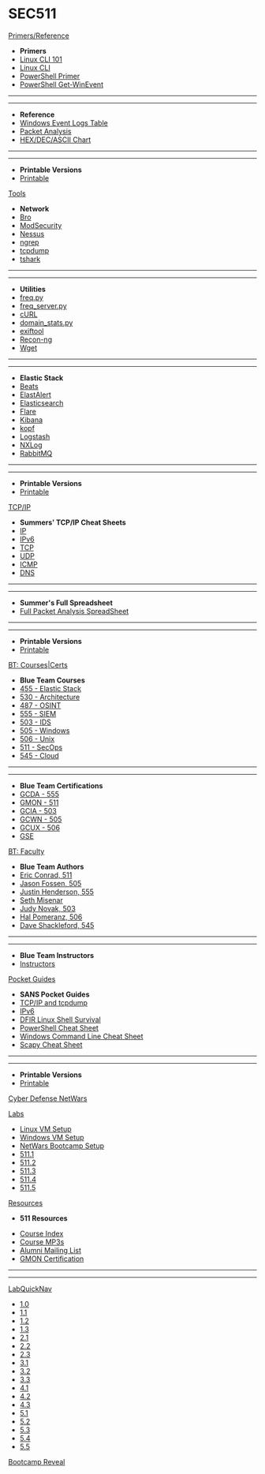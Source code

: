 SEC511
======


[Primers/Reference]()

- **Primers**
-	[Linux CLI 101](Tools/LinuxCLI101.md)
-	[Linux CLI](Tools/LinuxCLI.md)
-   [PowerShell Primer](Tools/PowerShell.md)
-	[PowerShell Get-WinEvent](Tools/Get-WinEvent.md)
-   ----
-   ----
- **Reference**
-	[Windows Event Logs Table](Tools/WindowsEventLogsTable.md)
-   [Packet Analysis](Packets.md)
- <a href='Tools/tcpip/ascii.html' target='_blank'>HEX/DEC/ASCII Chart</a>
-   ----
-   ----
- **Printable Versions**
- [Printable](Printables.md)


[Tools]()

- **Network**
- [Bro](Tools/Bro.md)
- [ModSecurity](Tools/ModSecurity.md)
- [Nessus](Tools/Nessus.md)
- [ngrep](Tools/ngrep.md)
- [tcpdump](Tools/tcpdump.md)
- [tshark](Tools/tshark.md)
-   ----
-   ----
- **Utilities**
- [freq.py](Tools/freq.py.md)
- [freq_server.py](Tools/freq_server.py.md)
- [cURL](Tools/curl.md)
- [domain_stats.py](Tools/domain_stats.py)
- [exiftool](Tools/exiftool)
- [Recon-ng](Tools/Recon-ng.md)
- [Wget](Tools/Wget.md)
-   ----
-   ----
- **Elastic Stack**
- [Beats](Tools/beats.md)
- [ElastAlert](Tools/ElastAlert.md)
- [Elasticsearch](Tools/Elasticsearch.md)
- [Flare](Tools/Flare.md)
- [Kibana](Tools/Kibana.md)
- [kopf](Tools/kopf.md)
- [Logstash](Tools/Logstash.md)
- [NXLog](Tools/NXLog.md)
- [RabbitMQ](Tools/RabbitMQ.md)
-   ----
-   ----
- **Printable Versions**
- [Printable](Printables.md)

[TCP/IP]()

- **Summers' TCP/IP Cheat Sheets**
- <a href='Tools/tcpip/ip.html' target='_blank'>IP</a>
- <a href='Tools/tcpip/ipv6.html' target='_blank'>IPv6</a>
- <a href='Tools/tcpip/tcp.html' target='_blank'>TCP</a>
- <a href='Tools/tcpip/udp.html' target='_blank'>UDP</a>
- <a href='Tools/tcpip/icmp.html' target='_blank'>ICMP</a>
- <a href='Tools/tcpip/dns.html' target='_blank'>DNS</a>
-   ----
-   ----
- **Summer's Full Spreadsheet**
-   [Full Packet Analysis SpreadSheet](Packets.md)
-   ----
-   ----
- **Printable Versions**
- [Printable](Printables.md)

[BT: Courses|Certs]()

- **Blue Team Courses**
- <a href='https://www.sans.org/sec455' target='_blank'>455 - Elastic Stack</a>
- <a href='https://www.sans.org/sec530' target='_blank'>530 - Architecture</a>
- <a href='https://www.sans.org/sec487' target='_blank'>487 - OSINT</a>
- <a href='https://www.sans.org/sec555' target='_blank'>555 - SIEM</a>
- <a href='https://www.sans.org/sec503' target='_blank'>503 - IDS</a>
- <a href='https://www.sans.org/sec505' target='_blank'>505 - Windows</a>
- <a href='https://www.sans.org/sec506' target='_blank'>506 - Unix</a>
- <a href='https://www.sans.org/sec511' target='_blank'>511 - SecOps</a>
- <a href='https://www.sans.org/sec545' target='_blank'>545 - Cloud</a>
-   ----
-   ----
- **Blue Team Certifications**
- <a href='https://giac.org/gcda' target='_blank'>GCDA - 555</a>
- <a href='https://giac.org/gmon' target='_blank'>GMON - 511</a>
- <a href='https://giac.org/gcia' target='_blank'>GCIA - 503</a>
- <a href='https://giac.org/gcwn' target='_blank'>GCWN - 505</a>
- <a href='https://giac.org/gcux' target='_blank'>GCUX - 506</a>
- <a href='https://giac.org/gse' target='_blank'>GSE</a>



[BT: Faculty]()

- **Blue Team Authors**
- <a href='https://www.sans.org/instructors/Eric-Conrad' target='_blank'>Eric Conrad, 511</a>
- <a href='https://www.sans.org/instructors/Jason-Fossen' target='_blank'>Jason Fossen, 505</a>
- <a href='https://www.sans.org/instructors/Justin-Henderson' target='_blank'>Justin Henderson, 555</a>
- <a href='https://www.sans.org/instructors/Seth-Misenar' target='_blank'>Seth Misenar</a>
- <a href='https://www.sans.org/instructors/Judy-Novak' target='_blank'>Judy Novak, 503</a>
- <a href='https://www.sans.org/instructors/Hal-Pomeranz' target='_blank'>Hal Pomeranz, 506</a>
- <a href='https://www.sans.org/instructors/Dave-Shackleford' target='_blank'>Dave Shackleford, 545</a>
-   ----
-   ----
- **Blue Team Instructors**
- [Instructors](instructors.md)

[Pocket Guides]()

- **SANS Pocket Guides**
- <a href='Tools/pdfs/tcpip.pdf' target='_blank'>TCP/IP and tcpdump</a>
- <a href='Tools/pdfs/ipv6_tcpip_pocketguide.pdf' target='_blank'>IPv6</a>
- <a href='Tools/pdfs/linux-shell-survival-guide.pdf' target='_blank'>DFIR Linux Shell Survival</a>
- <a href='Tools/pdfs/PowerShellCheatSheet_v41.pdf' target='_blank'>PowerShell Cheat Sheet</a>
- <a href='Tools/pdfs/windows-command-line-sheet.pdf' target='_blank'>Windows Command Line Cheat Sheet</a>
- <a href='Tools/pdfs/ScapyCheatSheet_v0.2.pdf' target='_blank'>Scapy Cheat Sheet</a>
-   ----
-   ----
- **Printable Versions**
- [Printable](Printables.md)

<a href='https://www.sans.org/netwars/cyber-defense' target='_blank'>Cyber Defense NetWars</a>


<!-- 511 Labs Navigation -->

[Labs]()

- [Linux VM Setup](/sec511-labs/Labs/setup/A/sec511.A.md)
- [Windows VM Setup](/sec511-labs/Labs/setup/B/sec511.B.md)
- [NetWars Bootcamp Setup](Labs/setup/C/sec511.C.md)
- [511.1](/sec511-labs/Labs/511_1/511.1.md)
- [511.2](/sec511-labs/Labs/511_2/511.2.md)
- [511.3](/sec511-labs/Labs/511_3/511.3.md)
- [511.4](/sec511-labs/Labs/511_4/511.4.md)
- [511.5](/sec511-labs/Labs/511_5/511.5.md)


[Resources]()

- **511 Resources**
<!-- - [Lab Videos](/sec511-labs/Resources/Videos.md) -->
- [Course Index](/sec511-labs/Resources/511_index.md)
- [Course MP3s](/sec511-labs/Resources/Audio.md)
- [Alumni Mailing List](/index.md#Alumni_Mailing_List)
- [GMON Certification](/sec511-labs/Resources/GMON.md)
-   ----
-   ----

[LabQuickNav]()

- [1.0](/sec511-labs/Labs/511_1/0/sec511.1.0.md)
- [1.1](/sec511-labs/Labs/511_1/1/sec511.1.1.md)
- [1.2](/sec511-labs/Labs/511_1/2/sec511.1.2.md)
- [1.3](/sec511-labs/Labs/511_1/3/sec511.1.3.md)
- [2.1](/sec511-labs/Labs/511_2/1/sec511.2.1.md)
- [2.2](/sec511-labs/Labs/511_2/2/sec511.2.2.md)
- [2.3](/sec511-labs/Labs/511_2/3/sec511.2.3.md)
- [3.1](/sec511-labs/Labs/511_3/1/sec511.3.1.md)
- [3.2](/sec511-labs/Labs/511_3/2/sec511.3.2.md)
- [3.3](/sec511-labs/Labs/511_3/3/sec511.3.3.md)
- [4.1](/sec511-labs/Labs/511_4/1/sec511.4.1.md)
- [4.2](/sec511-labs/Labs/511_4/2/sec511.4.2.md)
- [4.3](/sec511-labs/Labs/511_4/3/sec511.4.3.md)
- [5.1](/sec511-labs/Labs/511_5/1/sec511.5.1.md)
- [5.2](/sec511-labs/Labs/511_5/2/sec511.5.2.md)
- [5.3](/sec511-labs/Labs/511_5/3/sec511.5.3.md)
- [5.4](/sec511-labs/Labs/511_5/4/sec511.5.4.md)
- [5.5](/sec511-labs/Labs/511_5/5/sec511.5.5.md)

[Bootcamp Reveal](/sec511-labs/Resources/handout.pdf)
